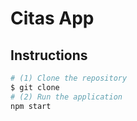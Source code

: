 # Citas App

## Instructions

```sh
# (1) Clone the repository
$ git clone
# (2) Run the application
npm start
```

